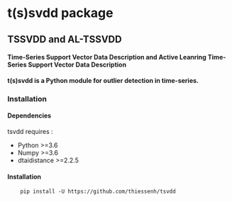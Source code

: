 # t(s)svdd package

## TSSVDD and AL-TSSVDD
#### Time-Series Support Vector Data Description and Active Leanring Time-Series Support Vector Data Description
**t(s)svdd is a Python module for outlier detection in time-series.**

### Installation
#### Dependencies

tsvdd requires :

- Python >=3.6
- Numpy >=3.6
- dtaidistance >=2.2.5

#### Installation
```shell
	pip install -U https://github.com/thiessenh/tsvdd
```

